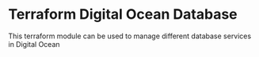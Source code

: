 # Terraform Digital Ocean Database

This terraform module can be used to manage different database services in Digital Ocean
